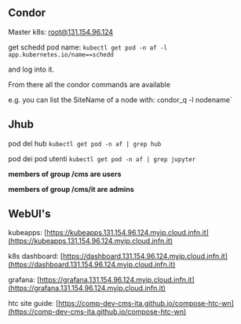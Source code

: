 <!--
 Copyright 2021 dciangot
 
 Licensed under the Apache License, Version 2.0 (the "License");
 you may not use this file except in compliance with the License.
 You may obtain a copy of the License at
 
     http://www.apache.org/licenses/LICENSE-2.0
 
 Unless required by applicable law or agreed to in writing, software
 distributed under the License is distributed on an "AS IS" BASIS,
 WITHOUT WARRANTIES OR CONDITIONS OF ANY KIND, either express or implied.
 See the License for the specific language governing permissions and
 limitations under the License.
-->

## Condor

Master k8s: root@131.154.96.124

get schedd pod name: `kubectl get pod -n af -l app.kubernetes.io/name==schedd`

and log into it.

From there all the condor commands are available

e.g. you can list the SiteName of a node with: `c`ondor_q -l nodename`

## Jhub

pod del hub
`kubectl get pod -n af | grep hub`

pod dei pod utenti
`kubectl get pod -n af | grep jupyter`

__members of group /cms are users__

__members of group /cms/it are admins__

## WebUI's

kubeapps: [https://kubeapps.131.154.96.124.myip.cloud.infn.it](https://kubeapps.131.154.96.124.myip.cloud.infn.it)

k8s dashboard: [https://dashboard.131.154.96.124.myip.cloud.infn.it](https://dashboard.131.154.96.124.myip.cloud.infn.it)

grafana: [https://grafana.131.154.96.124.myip.cloud.infn.it](https://grafana.131.154.96.124.myip.cloud.infn.it)

htc site guide: [https://comp-dev-cms-ita.github.io/compose-htc-wn](https://comp-dev-cms-ita.github.io/compose-htc-wn)